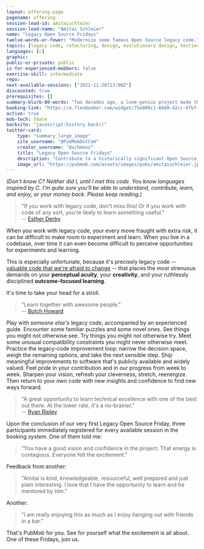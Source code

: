 ```yaml
---
layout: offering-page
pagename: offering
session-lead-id: amitaischleier
session-lead-name: "Amitai Schleier"
name: "Legacy Open Source Fridays"
twelve-words-or-fewer: "Modernize some famous Open Source legacy code."
topics: [legacy code, refactoring, design, evolutionary design, testing, TDD]
languages: [c]
graphic:
public-or-private: public
is-for-experienced-mobbers: false
exercise-skill: intermediate
repo: 
next-available-sessions: ["2021-11-26T13:00Z"]
discounted: true
prerequisites: []
summary-blurb-80-words: "Two decades ago, a lone-genius project made the internet more secure and inspired a generation of programmers. Two years ago, it came back to life as a collaborative effort. This historically significant codebase needs plenty of mending and many new features, while also presenting some unusual constraints to focus our decision-making. Contribute to Open Source, enjoy the cumulative effect of your efforts, and gain new insights into your own legacy code."
booking-link: "https://a.flexbooker.com/widget/75e809c1-6688-42cc-9fbf-77b001c15991?serviceIds=43065"
active: true
mob-tech: tmate
backsite: "javascript:history.back()"
twitter-card:
    type: "summary_large_image"
    site_username: "@PubMobDotCom"
    creator_username: "@schmonz"
    title: "Legacy Open Source Fridays"
    description: "Contribute to a historically significant Open Source project, enjoy the cumulative effect of your efforts, and gain new insights into your own legacy code. This codebase needs plenty of mending and many new features, and presents unusual constraints to focus our decision-making."
    image_url: "https://pubmob.com/assets/images/pubs/amitaischleier.jpg"
---
```

_(Don't know C? Neither did I, until I met this code. You know languages inspired by C. I'm quite sure you'll be able to understand, contribute, learn, and enjoy, or your money back. Please keep reading.)_

> "If you work with legacy code, don't miss this!
> Or if you work with code of any sort, you're likely to learn something useful."  
> -- [Esther Derby](https://twitter.com/estherderby/status/1368671178924167169)

When you work with legacy code, your every move fraught with extra risk, it can be difficult to make room to experiment and learn.
When you live in a codebase, over time it can even become difficult to perceive opportunities for experiments and learning.

This is especially unfortunate, because it's precisely legacy code -- [valuable code that we're afraid to change](https://www.legacycode.rocks/podcast-1/episode/27c69746/defining-legacy-code-with-amitai-schleier) -- that places the most strenuous demands on your **perceptual acuity**, your **creativity**, and your ruthlessly disciplined **outcome-focused learning**.

It's time to take your head for a stroll.

> "Learn together with awesome people."  
> -- [Butch Howard](https://twitter.com/butchhoward/status/1369086250217582592)

Play with _someone else's_ legacy code, accompanied by an experienced guide.
Encounter some familiar puzzles and some novel ones.
See things you might not otherwise see.
Try things you might not otherwise try.
Meet some unusual compatibility constraints you might never otherwise meet.
Practice the legacy-code improvement loop: narrow the decision space, weigh the remaining options, and take the next sensible step.
Ship meaningful improvements to software that's publicly available and widely valued.
Feel pride in your contribution and in our progress from week to week.
Sharpen your vision, refresh your cleverness, stretch, reenergize.
Then return to your own code with new insights and confidence to find new ways forward.

> "A great opportunity to learn technical excellence with one of the best out there.
> At the lower rate, it's a no-brainer."  
> -- [Ryan Ripley](https://twitter.com/ryanripley/status/1368660989017735168)

Upon the conclusion of our very first Legacy Open Source Friday, three participants immediately registered for every available session in the booking system.
One of them told me:

> "You have a good vision and confidence in the project.
> That energy is contagious.
> Everyone felt the excitement."

Feedback from another:

> "Amitai is kind, knowledgeable, resourceful, well prepared and just plain interesting.
> I love that I have the opportunity to learn and be mentored by him."

Another:

> "I am really enjoying this as much as I enjoy hanging out with friends in a bar."

That's PubMob for you.
See for yourself what the excitement is all about.
One of these Fridays, join us.